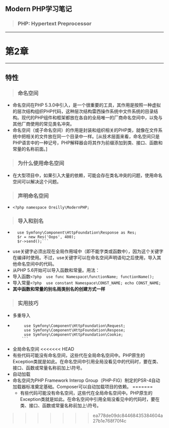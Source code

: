 ## Modern PHP学习笔记
>### PHP: Hypertext Preprocessor
***
# 第2章
***
## 特性
>### 命名空间
- 命名空间在PHP 5.3.0中引入，是一个很重要的工具，其作用是按照一种虚拟的层次结构组织PHP代码，这种层次结构雷西操作系统中文件系统的目录结构。现代的PHP组件和框架都放在各自的全局唯一的厂商命名空间中，以免与其他厂商使用的常见类名冲突。
- 命名空间（或子命名空间）的作用是封装和组织相关的PHP类，就像在文件系统中把相关的文件放在同一个目录中一样。[从技术层面来看，命名空间只是PHP语言中的一种记号，PHP解释器会将其作为前缀添加到类、接口、函数和常量的名称前面。]

>### 为什么使用命名空间
- 在大型项目中，如果引入大量的依赖，可能会存在类名冲突的问题，使用命名空间可以解决这个问题。

>### 声明命名空间
- ```<?php namespace Oreilly\ModernPHP;```

>### 导入和别名
- ```<?php 
	use Symfony\Component\HttpFoundation\Response as Res;
	$r = new Res('Oops', 400);
	$r->send();``` 
- use关键字必须出现在全局作用域中（即不能字类或函数中），因为这个关键字在编译时使用。不过，use关键字可以在命名空间声明语句之后使用，导入其他命名空间中的代码。
- 从PHP 5.6开始可以导入函数和常量。用法：
- 导入函数```<?php 
	use func Namespace\functionName;
	functionName();```
- 导入常量```<?php 
	use constant Namespace\CONST_NAME;
	echo CONST_NAME;```
- **其中函数和常量的别名雨类别名的创建方式一样**

>### 实用技巧 
- 多重导入
 - ```<?php
		use Symfony\Component\HttpFoundation\Request;
		use Symfony\Component\HttpFoundation\Respose;
		use Symfony\Component\HttpFoundation\Cookie;
	   ```
- 全局命名空间
<<<<<<< HEAD
 - 有些代码可能没有命名空间，这些代在全局命名空间中。PHP原生的Exception类就是如此。在命名空间中引用全局没看见中的代码时，要在类、接口、函数或常量名称前加上\符号。
- 自动加载 
 - 命名空间为PHP Framework Interop Group（PHP-FIG）制定的PSR-4自动加载器标准奠定基础。Composer可以自动加载项目的依赖。
=======
	- 有些代码可能没有命名空间，这些代在全局命名空间中。PHP原生的Exception类就是如此。在命名空间中引用全局没看见中的代码时，要在类、接口、函数或常量名称前加上\符号。
>>>>>>> ea778de09dc84468435384604a27b1e768f70f4c
